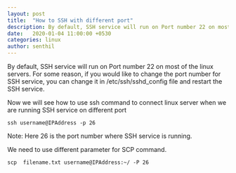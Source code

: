 ```yaml
---
layout: post
title:  "How to SSH with different port"
description: By default, SSH service will run on Port number 22 on most of the linux servers. For some reason, if you would like to change the port number for SSH service, you can change it in /etc/ssh/sshd_config file and restart the SSH service. 
date:   2020-01-04 11:00:00 +0530
categories: linux
author: senthil
---
```


By default, SSH service will run on Port number 22 on most of the linux servers. For some reason, if you would like to change the port number for SSH service, you can change it in /etc/ssh/sshd_config file and restart the SSH service.

Now we will see how to use ssh command to connect linux server when we are running SSH service on different port
```
ssh username@IPAddress -p 26
```

Note: Here 26 is the port number where SSH service is running.

We need to use different parameter for SCP command.
```
scp  filename.txt username@IPAddress:~/ -P 26 
```
